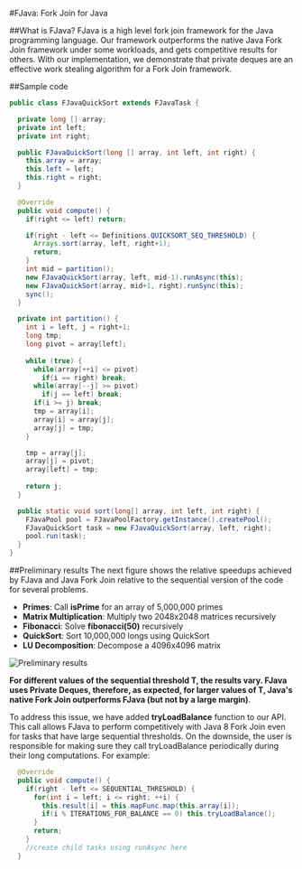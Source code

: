 #FJava: Fork Join for Java

##What is FJava?
FJava is a high level fork join framework for the Java programming language. 
Our framework outperforms the native Java Fork Join framework under some workloads, and gets competitive 
results for others. With our implementation, we demonstrate that private deques 
are an effective work stealing algorithm for a Fork Join framework.

##Sample code

```java
public class FJavaQuickSort extends FJavaTask {

  private long [] array;
  private int left;
  private int right;

  public FJavaQuickSort(long [] array, int left, int right) {
    this.array = array;
    this.left = left;
    this.right = right;
  }

  @Override
  public void compute() {
    if(right <= left) return;

    if(right - left <= Definitions.QUICKSORT_SEQ_THRESHOLD) {
      Arrays.sort(array, left, right+1);
      return;
    }
    int mid = partition();
    new FJavaQuickSort(array, left, mid-1).runAsync(this);
    new FJavaQuickSort(array, mid+1, right).runSync(this);
    sync();
  }

  private int partition() {
    int i = left, j = right+1;
    long tmp;
    long pivot = array[left];
   
    while (true) {
      while(array[++i] <= pivot) 
        if(i == right) break;
      while(array[--j] >= pivot) 
        if(j == left) break;
      if(i >= j) break;
      tmp = array[i];
      array[i] = array[j];
      array[j] = tmp;
    }

    tmp = array[j];
    array[j] = pivot;
    array[left] = tmp;
     
    return j;
  }

  public static void sort(long[] array, int left, int right) {
    FJavaPool pool = FJavaPoolFactory.getInstance().createPool();
    FJavaQuickSort task = new FJavaQuickSort(array, left, right);
    pool.run(task);
  }
}
```

##Preliminary results
The next figure shows the relative speedups achieved by FJava and Java Fork Join relative to 
the sequential version of the code for several problems.

- **Primes**: Call **isPrime** for an array of 5,000,000 primes
- **Matrix Multiplication**: Multiply two 2048x2048 matrices recursively
- **Fibonacci**: Solve **fibonacci(50)** recursively
- **QuickSort**: Sort 10,000,000 longs using QuickSort
- **LU Decomposition**: Decompose a 4096x4096 matrix

![Preliminary results](http://www.andrew.cmu.edu/user/ikaveror/15618/images/speedup-github.png?1)

**For different values of the sequential threshold T, the results vary. 
FJava uses Private Deques, therefore, as expected, for larger values of T, 
Java's native Fork Join outperforms FJava (but not by a large margin)**.

To address this issue, we have added **tryLoadBalance** function to our API. This call allows FJava to perform competitively with Java 8 Fork Join even for tasks that have large sequential thresholds. On the downside, the user is responsible for making sure they call tryLoadBalance periodically during their long computations. For example:

```java
  @Override
  public void compute() { 
    if(right - left <= SEQUENTIAL_THRESHOLD) {
      for(int i = left; i <= right; ++i) {
        this.result[i] = this.mapFunc.map(this.array[i]);
        if(i % ITERATIONS_FOR_BALANCE == 0) this.tryLoadBalance();
      }
      return;
    }
    //create child tasks using runAsync here
  }
```
